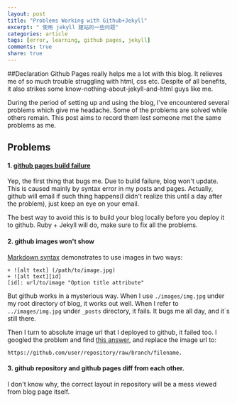 ```yaml
---
layout: post
title: "Problems Working with Github+Jekyll"
excerpt: " 使用 jekyll 建站的一些问题"
categories: article
tags: [error, learning, github pages, jekyll]
comments: true
share: true
---
```


##Declaration
Github Pages really helps me a lot with this blog. It relieves me of so much trouble struggling with 
html, css etc. Despite of all benefits, it also strikes some know-nothing-about-jekyll-and-html guys like me.

During the period of setting up and using the blog, I've encountered several problems which give me 
headache. Some of the problems are solved while others remain. This post aims to record them lest someone met the same
problems as me.

## Problems

#### 1. [github pages build failure][1]

Yep, the first thing that bugs me. Due to build failure, blog won't update. This is caused mainly by syntax error in
my posts and pages. Actually, github will email if such thing happens(I didn't realize this until a day after the problem),
just keep an eye on your email.

The best way to avoid this is to build your blog locally before you deploy it to github. Ruby + Jekyll will do, make sure to 
fix all the problems.

#### 2. github images won't show  

[Markdown syntax][] demonstrates to use images in two ways:

    + ![alt text] (/path/to/image.jpg)  
    + ![alt text][id]  
    [id]: url/to/image "Option title attribute"

But github works in a mysterious way. When I use `./images/img.jpg` under my root directory of blog, it works out well.
When I refer to `../images/img.jpg` under `_posts` directory, it fails. It bugs me all day, and it`s still there.

Then I turn to absolute image url that I deployed to github, it failed too.
I googled the problem and find [this answer][], and replace the image url to:  

    https://github.com/user/repository/raw/branch/filename.

#### 3. github repository and github pages diff from each other.  

I don't know why, the correct layout in repository will be a mess viewed from blog page itself.

[1]: https://help.github.com/articles/pages-don-t-build-unable-to-run-jekyll
[Markdown syntax]: http://daringfireball.net/projects/markdown/syntax#img
[this answer]: http://stackoverflow.com/questions/10935763/github-picture-path
